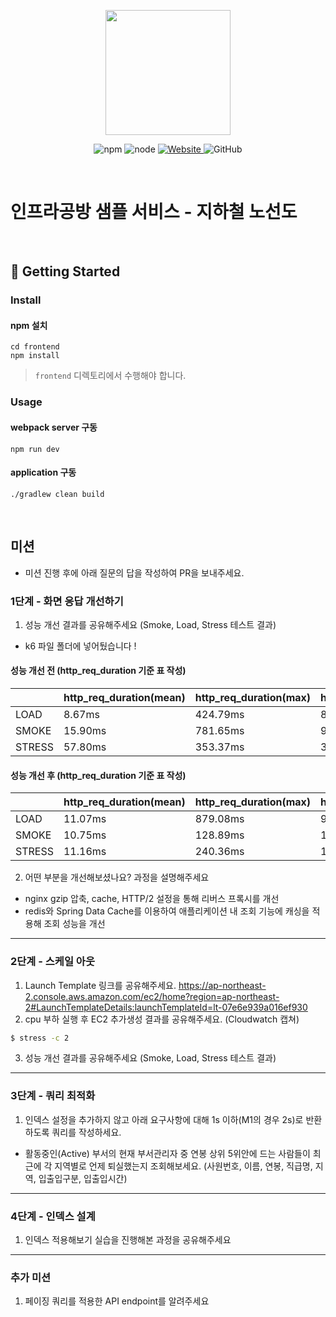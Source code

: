 <p align="center">
    <img width="200px;" src="https://raw.githubusercontent.com/woowacourse/atdd-subway-admin-frontend/master/images/main_logo.png"/>
</p>
<p align="center">
  <img alt="npm" src="https://img.shields.io/badge/npm-%3E%3D%205.5.0-blue">
  <img alt="node" src="https://img.shields.io/badge/node-%3E%3D%209.3.0-blue">
  <a href="https://edu.nextstep.camp/c/R89PYi5H" alt="nextstep atdd">
    <img alt="Website" src="https://img.shields.io/website?url=https%3A%2F%2Fedu.nextstep.camp%2Fc%2FR89PYi5H">
  </a>
  <img alt="GitHub" src="https://img.shields.io/github/license/next-step/atdd-subway-service">
</p>

<br>

# 인프라공방 샘플 서비스 - 지하철 노선도

<br>

## 🚀 Getting Started

### Install
#### npm 설치
```
cd frontend
npm install
```
> `frontend` 디렉토리에서 수행해야 합니다.

### Usage
#### webpack server 구동
```
npm run dev
```
#### application 구동
```
./gradlew clean build
```
<br>

## 미션

* 미션 진행 후에 아래 질문의 답을 작성하여 PR을 보내주세요.


### 1단계 - 화면 응답 개선하기
1. 성능 개선 결과를 공유해주세요 (Smoke, Load, Stress 테스트 결과)
+ k6 파일 폴더에 넣어뒀습니다 !


#### 성능 개선 전 (http_req_duration 기준 표 작성)
|        | http_req_duration(mean) | http_req_duration(max) | http_req_duration(med) |
|--------|-------------------------|------------------------|------------------------|
| LOAD   | 8.67ms                  | 424.79ms               | 8.21ms                 | 
| SMOKE  | 15.90ms                 | 781.65ms               | 9.04ms                 | 
| STRESS | 57.80ms                 | 353.37ms               | 39.08ms                | 


#### 성능 개선 후 (http_req_duration 기준 표 작성)
|        | http_req_duration(mean) | http_req_duration(max) | http_req_duration(med) |
|--------|-------------------------|------------------------|------------------------|
| LOAD   | 11.07ms                 | 879.08ms               | 9.08ms                 | 
| SMOKE  | 10.75ms                 | 128.89ms               | 10.34ms                | 
| STRESS | 11.16ms                 | 240.36ms               | 10.23ms                | 

2. 어떤 부분을 개선해보셨나요? 과정을 설명해주세요
- nginx gzip 압축, cache, HTTP/2 설정을 통해 리버스 프록시를 개선
-  redis와 Spring Data Cache를 이용하여 애플리케이션 내 조회 기능에 캐싱을 적용해 조회 성능을 개선
---

### 2단계 - 스케일 아웃

1. Launch Template 링크를 공유해주세요.
   https://ap-northeast-2.console.aws.amazon.com/ec2/home?region=ap-northeast-2#LaunchTemplateDetails:launchTemplateId=lt-07e6e939a016ef930
2. cpu 부하 실행 후 EC2 추가생성 결과를 공유해주세요. (Cloudwatch 캡쳐)

```sh
$ stress -c 2
```

3. 성능 개선 결과를 공유해주세요 (Smoke, Load, Stress 테스트 결과)

---

### 3단계 - 쿼리 최적화

1. 인덱스 설정을 추가하지 않고 아래 요구사항에 대해 1s 이하(M1의 경우 2s)로 반환하도록 쿼리를 작성하세요.

- 활동중인(Active) 부서의 현재 부서관리자 중 연봉 상위 5위안에 드는 사람들이 최근에 각 지역별로 언제 퇴실했는지 조회해보세요. (사원번호, 이름, 연봉, 직급명, 지역, 입출입구분, 입출입시간)

---

### 4단계 - 인덱스 설계

1. 인덱스 적용해보기 실습을 진행해본 과정을 공유해주세요

---

### 추가 미션

1. 페이징 쿼리를 적용한 API endpoint를 알려주세요
